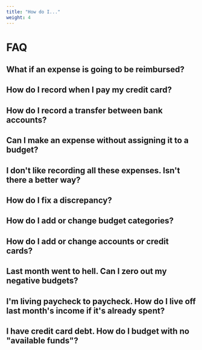 ```yaml
---
title: "How do I..."
weight: 4
---
```

# FAQ

## What if an expense is going to be reimbursed?

## How do I record when I pay my credit card?

## How do I record a transfer between bank accounts?

## Can I make an expense without assigning it to a budget?

## I don't like recording all these expenses. Isn't there a better way?

## How do I fix a discrepancy?

## How do I add or change budget categories?

## How do I add or change accounts or credit cards?

## Last month went to hell. Can I zero out my negative budgets?

## I'm living paycheck to paycheck. How do I live off last month's income if it's already spent?

## I have credit card debt. How do I budget with no "available funds"?
